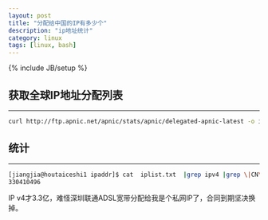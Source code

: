 ```yaml
---
layout: post
title: "分配给中国的IP有多少个"
description: "ip地址统计"
category: linux
tags: [linux, bash]
---
```

{% include JB/setup %}

获取全球IP地址分配列表
-------
-------
```bash
curl http://ftp.apnic.net/apnic/stats/apnic/delegated-apnic-latest -o iplist.txt
```

统计
------
------
```bash
[jiangjia@houtaiceshi1 ipaddr]$ cat  iplist.txt  |grep ipv4 |grep \|CN\| | cut -d \| -f 5 | awk '// {sum += $1};END {print sum}'
330410496
```

IP v4才3.3亿，难怪深圳联通ADSL宽带分配给我是个私网IP了，合同到期坚决换掉。